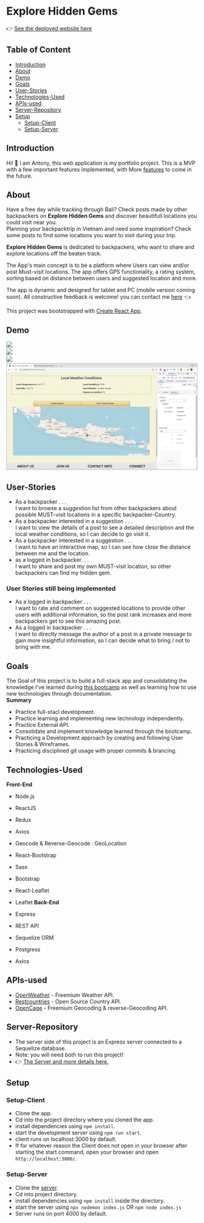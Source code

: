 # **Explore Hidden Gems**

:point_right: [See the deployed website here](www.google.com)

## **Table of Content**

- [Introduction](#introduction)
- [About](#about)
- [Demo](#demo)
- [Goals](#goals)
- [User-Stories](#user-stories)
- [Technologies-Used](#technologies-used)
- [APIs-used](#apis-used)
- [Server-Repository](#server-repository)
- [Setup](#setup)
  * [Setup-Client](#setup-client)
  * [Setup-Server](setup-server)

## Introduction

Hi! :wave: I am Antony, this web application is my portfolio project. This is a MVP with a few important features implemented, with More [features](https://github.com/users/SmitnAntonyDv/projects/1) to come in the future.

## About

Have a free day while tracking through Bali? Check posts made by other backpackers on **Explore Hidden Gems** and discover beautifull locations you could visit near you.<br>
Planning your backpacktrip in Vietnam and need some inspiration? Check some posts to find some locations you want to visit during your trip.
<br>

**Explore Hidden Gems** is dedicated to backpackers, who want to share and explore locations off the beaten track.<br>

The App's main concept is to be a platform where Users can view and/or post Must-visit locations. The app offers GPS functionality, a rating system, sorting based on distance between users and suggested location and more.

The app is dynamic and designed for tablet and PC (mobile version coming soon).
All constructive feedback is welcome! you can contact me [here](www.linkedin.com/in/antony-smit) :point_left:

This project was bootstrapped with [Create React App](https://github.com/facebook/create-react-app).

## Demo
![](./src/gifs/countryPage.gif)
<br>
![](./src/gifs/detialPage.gif)
<br>
![](./src/gifs/landingPage.gif)
<br>
![](./src/gifs/leafletMap.gif)

## User-Stories 

- As a backpacker . . . <br>I want to browse a suggestion list from other backpackers about possible MUST-visit locations in a specific backpacker-Country.
- As a backpacker interested in a suggestion . . .<br> I want to view the details of a post to see a detailed description and the local weather conditions, so I can decide to go visit it.
- As a backpacker interested in a suggestion . . . <br> I want to have an interactive map, so I can see how close the distance between me and the location.
- as a logged in backpacker. . . <br> I want to share and post my own MUST-visit location, so other backpackers can find my hidden gem.

### User Stories still being implemented

- As a logged in backpacker . . .<br> I want to rate and comment on suggested locations to provide other users with additional information, so the post rank increases and more backpackers get to see this amazing post.
- As a logged in backpacker . . . <br> I want to directly message the author of a post in a private message to gain more insightful information, so I can decide what to bring / not to bring with me.

## Goals

The Goal of this project is to build a full-stack app and consolidating the knowledge I've learned during [this bootcamp](https://codaisseur.com/) as well as learning how to use new technologies through documentation.
<br>
**Summary**

- Practice full-stacl development.
- Practice learning and implementing new technology independently.
- Practice External API.
- Consolidate and implement knowledge learned through the bootcamp.
- Practicing a Development approach by creating and following User Stories & Wireframes.
- Practicing disciplined git usage with proper commits & brancing.

## Technologies-Used

**Front-End**

- Node.js
- ReactJS
- Redux
- Axios
- Geocode & Reverse-Geocode : GeoLocation
- React-Bootstrap
- Sass
- Bootstrap
- React-Leaflet
- Leaflet
  **Back-End**

- Express
- REST API
- Sequelize ORM
- Postgress
- Axios

## APIs-used

- [OpenWeather](https://openweathermap.org/api) - Freemium Weather API.
- [Restcountries](https://restcountries.eu/) - Open Source Country API.
- [OpenCage](https://opencagedata.com/api) - Freemium Geocoding & reverse-Geocoding API.

## Server-Repository

- The server side of this project is an Express server connected to a Sequelize database.
- Note: you will need both to run this project!
- :point_right: [The Server and more details here.](https://github.com/SmitnAntonyDv/Portfolio-project-Hidden_Gems-BackEnd)

## Setup
### Setup-Client

- Clone the app.
- Cd into the project directory where you cloned the app.
- install dependencies using `npm install`.
- start the development server using `npm run start`.
- client runs on localhost:3000 by default.
- If for whatever reason the Client does not open in your browser after starting the start command, open your browser and open `http://localhost:3000/`.

### Setup-Server

- Clone the [server](https://github.com/SmitnAntonyDv/Portfolio-project-Hidden_Gems-BackEnd).
- Cd into project directory.
- install dependencies using `npm install` inside the directory.
- start the server using `npx nodemon index.js` OR `npm node index.js`
- Server runs on port 4000 by default.
